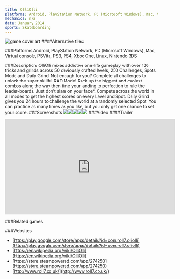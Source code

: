 ```yaml
---
title: OlliOlli
platforms: Android, PlayStation Network, PC (Microsoft Windows), Mac, Virtual console, PSVita, PS3, PS4, Xbox One, Linux, Nintendo 3DS
mechanics: n/a
date: January 2014
sports: Skateboarding
---
```

![game cover art](//images.igdb.com/igdb/image/upload/t_cover_big/fx6dnaonowvihsga11jx.jpg "Logo Title Text 1")
####Alternative tiles:

###Platforms
Android, PlayStation Network, PC (Microsoft Windows), Mac, Virtual console, PSVita, PS3, PS4, Xbox One, Linux, Nintendo 3DS

###Description:
OlliOlli mixes addictive one-life gameplay with over 120 tricks and grinds across 50 deviously crafted levels, 250 Challenges, Spots Mode and Daily Grind. Not enough for you? Complete all challenges to unlock the super skillful RAD Mode! Rack up the biggest and coolest combos along the way then time your landing to perfection to rule the leader-boards. Just don’t slam on your face*. Compete across the world in all modes to get the highest scores on every Level and Spot. Daily Grind gives you 24 hours to challenge the world at a randomly selected Spot. You can practice as many times as you like, but you only get one chance to set your score.
###Screenshots
<a target="_blank" rel="noopener noreferrer" href="//images.igdb.com/igdb/image/upload/t_cover_big/rwpozid8ncvwtdlwskmf.jpg"><img src="//images.igdb.com/igdb/image/upload/t_thumb/rwpozid8ncvwtdlwskmf.jpg"/></a><a target="_blank" rel="noopener noreferrer" href="//images.igdb.com/igdb/image/upload/t_cover_big/ukrgbiyhc5taz5zc6k1e.jpg"><img src="//images.igdb.com/igdb/image/upload/t_thumb/ukrgbiyhc5taz5zc6k1e.jpg"/></a><a target="_blank" rel="noopener noreferrer" href="//images.igdb.com/igdb/image/upload/t_cover_big/ps98qlgr1bl2vdymjw60.jpg"><img src="//images.igdb.com/igdb/image/upload/t_thumb/ps98qlgr1bl2vdymjw60.jpg"/></a><a target="_blank" rel="noopener noreferrer" href="//images.igdb.com/igdb/image/upload/t_cover_big/ocrzlclb4h27a6u3xxd3.jpg"><img src="//images.igdb.com/igdb/image/upload/t_thumb/ocrzlclb4h27a6u3xxd3.jpg"/></a><a target="_blank" rel="noopener noreferrer" href="//images.igdb.com/igdb/image/upload/t_cover_big/pskz5lbyvvqathfvmypg.jpg"><img src="//images.igdb.com/igdb/image/upload/t_thumb/pskz5lbyvvqathfvmypg.jpg"/></a>
###Video
####Trailer

<iframe width="560" height="315" src="https://www.youtube.com/embed/2FcQVo8MPvY" frameborder="0" allowfullscreen></iframe>

###Related games

###Websites
* [https://play.google.com/store/apps/details?id=com.roll7.olliolli](https://play.google.com/store/apps/details?id=com.roll7.olliolli)
* [https://en.wikipedia.org/wiki/OlliOlli](https://en.wikipedia.org/wiki/OlliOlli)
* [https://store.steampowered.com/app/274250](https://store.steampowered.com/app/274250)
* [http://www.roll7.co.uk/](http://www.roll7.co.uk/)
